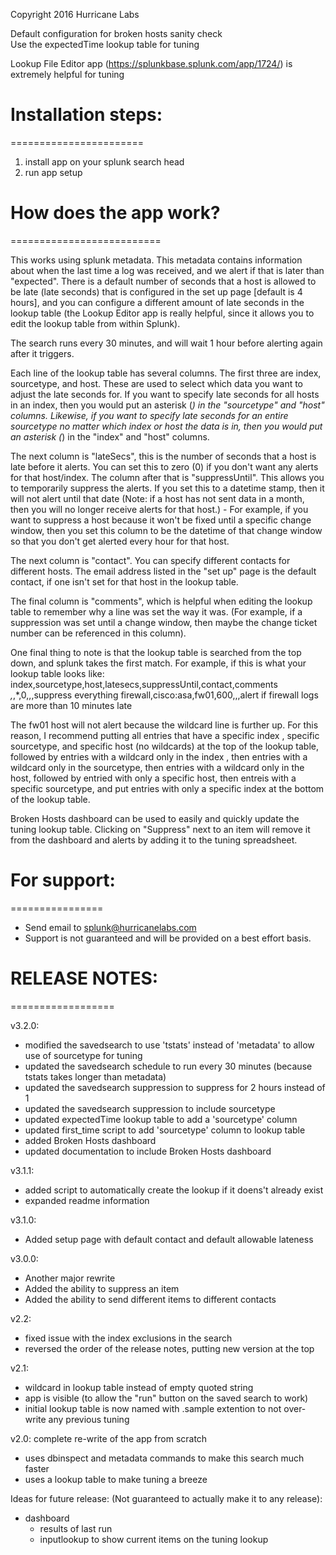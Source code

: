 Copyright 2016 Hurricane Labs

Default configuration for broken hosts sanity check  
Use the expectedTime lookup table for tuning

Lookup File Editor app (https://splunkbase.splunk.com/app/1724/) is extremely helpful for tuning

# Installation steps: #
=======================
1. install app on your splunk search head
2. run app setup


# How does the app work? #
==========================

This works using splunk metadata. This metadata contains information about when the last time a log was received, and we alert if that is later than "expected". 
There is a default number of seconds that a host is allowed to be late (late seconds) that is configured in the set up page [default is 4 hours], and you can configure a different amount of late seconds in the lookup table (the Lookup Editor app is really helpful, since it allows you to edit the lookup table from within Splunk). 

The search runs every 30 minutes, and will wait 1 hour before alerting again after it triggers.

Each line of the lookup table has several columns. The first three are index, sourcetype, and host. These are used to select which data you want to adjust the late seconds for. If you want to specify late seconds for all hosts in an index, then you would put an asterisk (*) in the "sourcetype" and "host" columns. Likewise, if you want to specify late seconds for an entire sourcetype no matter which index or host the data is in, then you would put an asterisk (*) in the "index" and "host" columns. 

The next column is "lateSecs", this is the number of seconds that a host is late before it alerts. You can set this to zero (0) if you don't want any alerts for that host/index. 
The column after that is "suppressUntil". This allows you to temporarily suppress the alerts. If you set this to a datetime stamp, then it will not alert until that date (Note: if a host has not sent data in a month, then you will no longer receive alerts for that host.) - For example, if you want to suppress a host because it won't be fixed until a specific change window, then you set this column to be the datetime of that change window so that you don't get alerted every hour for that host.

The next column is "contact". You can specify different contacts for different hosts. The email address listed in the "set up" page is the default contact, if one isn't set for that host in the lookup table.  

The final column is "comments", which is helpful when editing the lookup table to remember why a line was set the way it was. (For example, if a suppression was set until a change window, then maybe the change ticket number can be referenced in this column).

One final thing to note is that the lookup table is searched from the top down, and splunk takes the first match. 
For example, if this is what your lookup table looks like:
index,sourcetype,host,latesecs,suppressUntil,contact,comments
*,*,*,0,,,suppress everything
firewall,cisco:asa,fw01,600,,,alert if firewall logs are more than 10 minutes late

The fw01 host will not alert because the wildcard line is further up.
For this reason, I recommend putting all entries that have a specific index , specific sourcetype, and specific host (no wildcards) at the top of the lookup table, followed by entries with a wildcard only in the index , then entries with a wildcard only in the sourcetype, then entries with a wildcard only in the host, followed by entried with only a specific host, then entreis with a specific sourcetype, and put entries with only a specific index at the bottom of the lookup table.

Broken Hosts dashboard can be used to easily and quickly update the tuning lookup table. Clicking on "Suppress" next to an item will remove it from the dashboard and alerts by adding it to the tuning spreadsheet.

# For support: #
================
* Send email to splunk@hurricanelabs.com
* Support is not guaranteed and will be provided on a best effort basis.


# RELEASE NOTES: #
==================

v3.2.0:
* modified the savedsearch to use 'tstats' instead of 'metadata' to allow use of sourcetype for tuning
* updated the savedsearch schedule to run every 30 minutes (because tstats takes longer than metadata)
* updated the savedsearch suppression to suppress for 2 hours instead of 1
* updated the savedsearch suppression to include sourcetype
* updated expectedTime lookup table to add a 'sourcetype' column
* updated first_time script to add 'sourcetype' column to lookup table 
* added Broken Hosts dashboard
* updated documentation to include Broken Hosts dashboard

v3.1.1:
* added script to automatically create the lookup if it doens't already exist
* expanded readme information

v3.1.0:
* Added setup page with default contact and default allowable lateness

v3.0.0:
* Another major rewrite
* Added the ability to suppress an item
* Added the ability to send different items to different contacts

v2.2:
* fixed issue with the index exclusions in the search
* reversed the order of the release notes, putting new version at the top

v2.1:
* wildcard in lookup table instead of empty quoted string
* app is visible (to allow the "run" button on the saved search to work)
* initial lookup table is now named with .sample extention to not over-write any previous tuning

v2.0: complete re-write of the app from scratch
* uses dbinspect and metadata commands to make this search much faster
* uses a lookup table to make tuning a breeze

Ideas for future release:
(Not guaranteed to actually make it to any release):
* dashboard
  * results of last run
  * inputlookup to show current items on the tuning lookup

